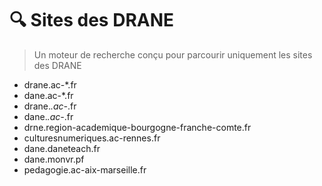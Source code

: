 # 🔍 Sites des DRANE

> Un moteur de recherche conçu pour parcourir uniquement les sites des DRANE

- drane.ac-*.fr
- dane.ac-*.fr
- drane.*.ac-*.fr
- dane.*.ac-*.fr
- drne.region-academique-bourgogne-franche-comte.fr
- culturesnumeriques.ac-rennes.fr
- dane.daneteach.fr
- dane.monvr.pf
- pedagogie.ac-aix-marseille.fr

<!--
sous-dossiers :
- etab.ac-reunion.fr/drane/
- ww2.ac-poitiers.fr/srane
- site.ac-martinique.fr/drane
- pedagogie.ac-toulouse.fr/drane/
- www.pedagogie.ac-nice.fr/dane/
- www.pedagogie.ac-nantes.fr/numerique-et-enseignement/

Limoges
Montpellier
-->